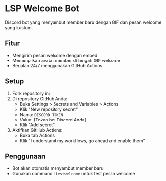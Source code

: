 # LSP Welcome Bot

Discord bot yang menyambut member baru dengan GIF dan pesan welcome yang kustom.

## Fitur

- Mengirim pesan welcome dengan embed
- Menampilkan avatar member di tengah GIF welcome
- Berjalan 24/7 menggunakan GitHub Actions

## Setup

1. Fork repository ini
2. Di repository GitHub Anda:
   - Buka Settings > Secrets and Variables > Actions
   - Klik "New repository secret"
   - Nama: `DISCORD_TOKEN`
   - Value: [Token bot Discord Anda]
   - Klik "Add secret"
3. Aktifkan GitHub Actions:
   - Buka tab Actions
   - Klik "I understand my workflows, go ahead and enable them"

## Penggunaan

- Bot akan otomatis menyambut member baru
- Gunakan command `!testwelcome` untuk test pesan welcome
